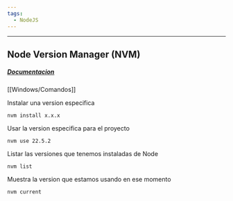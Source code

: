 ```yaml
---
tags:
  - NodeJS
---
```

---
## Node Version Manager (NVM)

##### [Documentacion](https://github.com/nvm-sh/nvm)

[[Windows/Comandos]]

Instalar una version especifica
```shell
nvm install x.x.x
```

Usar la version especifica para el proyecto
```shell
nvm use 22.5.2
```

Listar las versiones que tenemos instaladas de Node
```Shell
nvm list
```

Muestra la version que estamos usando en ese momento
```shell
nvm current
```

